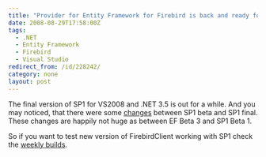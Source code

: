 ```yaml
---
title: "Provider for Entity Framework for Firebird is back and ready for SP1 final"
date: 2008-08-29T17:58:00Z
tags:
  - .NET
  - Entity Framework
  - Firebird
  - Visual Studio
redirect_from: /id/228242/
category: none
layout: post
---
```

The final version of SP1 for VS2008 and .NET 3.5 is out for a while. And you may noticed, that there were some [changes][1] between SP1 beta and SP1 final. These changes are happily not huge as between EF Beta 3 and SP1 Beta 1.

So if you want to test new version of FirebirdClient working with SP1 check the [weekly builds][2].

[1]: http://blogs.msdn.com/adonet/archive/2008/08/12/entity-framework-rtm-breaking-changes.aspx
[2]: http://netprovider.cincura.net/